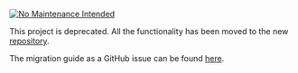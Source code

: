 [![No Maintenance Intended](http://unmaintained.tech/badge.svg)](http://unmaintained.tech/)

This project is deprecated. All the functionality has been moved to the new [repository](https://github.com/TerraDharitri/mx-sdk-py).

The migration guide as a GitHub issue can be found [here](https://github.com/TerraDharitri/mx-sdk-py/issues/41).
